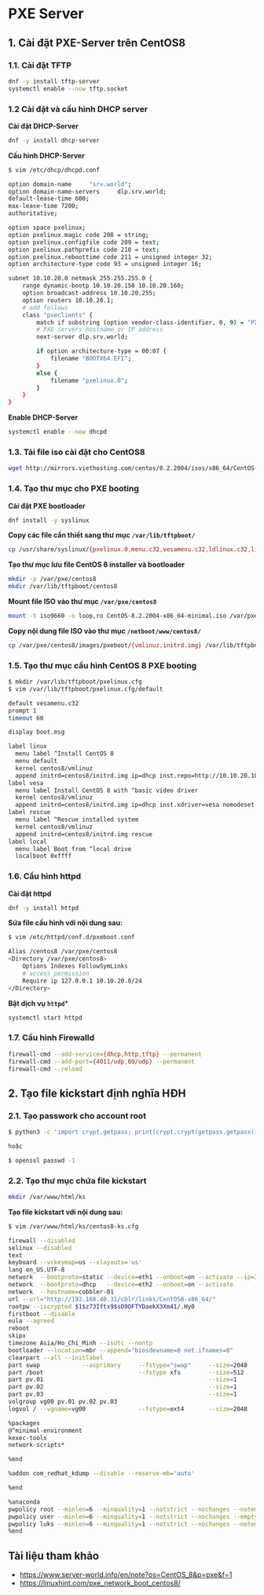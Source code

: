 # PXE Server
## 1. Cài đặt PXE-Server trên CentOS8
### 1.1. Cài đặt TFTP 
```sh
dnf -y install tftp-server
systemctl enable --now tftp.socket
```
### 1.2 Cài đặt và cấu hình DHCP server
**Cài đặt DHCP-Server**
```sh
dnf -y install dhcp-server
```
**Cấu hình DHCP-Server**
```sh
$ vim /etc/dhcp/dhcpd.conf

option domain-name     "srv.world";
option domain-name-servers     dlp.srv.world;
default-lease-time 600;
max-lease-time 7200;
authoritative;

option space pxelinux;
option pxelinux.magic code 208 = string;
option pxelinux.configfile code 209 = text;
option pxelinux.pathprefix code 210 = text;
option pxelinux.reboottime code 211 = unsigned integer 32;
option architecture-type code 93 = unsigned integer 16;

subnet 10.10.20.0 netmask 255.255.255.0 {
    range dynamic-bootp 10.10.20.150 10.10.20.160;
    option broadcast-address 10.10.20.255;
    option routers 10.10.20.1;
    # add follows
    class "pxeclients" {
        match if substring (option vendor-class-identifier, 0, 9) = "PXEClient";
        # PXE servers hostname or IP address
        next-server dlp.srv.world;

        if option architecture-type = 00:07 {
            filename "BOOTX64.EFI";
        }
        else {
            filename "pxelinux.0";
        }
    }
}
```
**Enable DHCP-Server**
```sh
systemctl enable --now dhcpd
```
### 1.3. Tải file iso cài đặt cho CentOS8
```sh
wget http://mirrors.viethosting.com/centos/8.2.2004/isos/x86_64/CentOS-8.2.2004-x86_64-minimal.iso
```
### 1.4. Tạo thư mục cho PXE booting
**Cài đặt PXE bootloader**
```sh
dnf install -y syslinux
```
**Copy các file cần thiết sang thư mục `/var/lib/tftpboot/`**
```sh
cp /usr/share/syslinux/{pxelinux.0,menu.c32,vesamenu.c32,ldlinux.c32,libcom32.c32,libutil.c32} /var/lib/tftpboot/
```
**Tạo thư mục lưu file CentOS 8 installer và bootloader**
```sh
mkdir -p /var/pxe/centos8
mkdir /var/lib/tftpboot/centos8
```
**Mount file ISO vào thư mục `/var/pxe/centos8`**
```sh
mount -t iso9660 -o loop,ro CentOS-8.2.2004-x86_64-minimal.iso /var/pxe/centos8
```
**Copy nội dung file ISO vào thư mục `/netboot/www/centos8/`**
```sh
cp /var/pxe/centos8/images/pxeboot/{vmlinuz,initrd.img} /var/lib/tftpboot/centos8/
```
### 1.5. Tạo thư mục cấu hình CentOS 8 PXE booting
```sh
$ mkdir /var/lib/tftpboot/pxelinux.cfg
$ vim /var/lib/tftpboot/pxelinux.cfg/default

default vesamenu.c32
prompt 1
timeout 60

display boot.msg

label linux
  menu label ^Install CentOS 8
  menu default
  kernel centos8/vmlinuz
  append initrd=centos8/initrd.img ip=dhcp inst.repo=http://10.10.20.100/centos8
label vesa
  menu label Install CentOS 8 with ^basic video driver
  kernel centos8/vmlinuz
  append initrd=centos8/initrd.img ip=dhcp inst.xdriver=vesa nomodeset inst.repo=http://10.10.20.100/centos8
label rescue
  menu label ^Rescue installed system
  kernel centos8/vmlinuz
  append initrd=centos8/initrd.img rescue
label local
  menu label Boot from ^local drive
  localboot 0xffff
```
### 1.6. Cấu hình httpd
**Cài đặt httpd**
```sh
dnf -y install httpd
```
**Sửa file cấu hình với nội dung sau:**
```sh
$ vim /etc/httpd/conf.d/pxeboot.conf

Alias /centos8 /var/pxe/centos8
<Directory /var/pxe/centos8>
    Options Indexes FollowSymLinks
    # access permission
    Require ip 127.0.0.1 10.10.20.0/24
</Directory>
```
**Bật dịch vụ `httpd`***
```sh
systemctl start httpd
```
### 1.7. Cấu hình Firewalld
```sh
firewall-cmd --add-service={dhcp,http,tftp} --permanent
firewall-cmd --add-port={4011/udp,69/udp} --permanent
firewall-cmd --reload
```
## 2. Tạo file kickstart định nghĩa HĐH
### 2.1. Tạo passwork cho account root
```sh
$ python3 -c 'import crypt,getpass; print(crypt.crypt(getpass.getpass(), crypt.mksalt(crypt.METHOD_SHA512)))'

hoặc

$ openssl passwd -1
```
### 2.2. Tạo thư mục chứa file kickstart
```sh
mkdir /var/www/html/ks
```
**Tạo file kickstart với nội dung sau:**
```sh
$ vim /var/www/html/ks/centos8-ks.cfg

firewall --disabled
selinux --disabled
text
keyboard --vckeymap=us --xlayouts='us'
lang en_US.UTF-8
network  --bootproto=static --device=eth1 --onboot=on --activate --ip=10.10.20.11 --netmask=255.255.255.0 --gateway=10.10.20.1 --nameserver=8.8.8.8,8.8.4.4
network  --bootproto=dhcp   --device=eth2 --onboot=on --activate 
network  --hostname=cobbler-01
url --url="http://192.168.40.31/cblr/links/CentOS8-x86_64/"
rootpw --iscrypted $1$z73Iftx9$sO9OFTYDaekX3Xm41/.Hy0
firstboot --disable
eula --agreed
reboot
skipx
timezone Asia/Ho_Chi_Minh --isUtc --nontp
bootloader --location=mbr --append="biosdevname=0 net.ifnames=0"
clearpart --all --initlabel
part swap            --asprimary     --fstype="swap"     --size=2048     --ondisk=vda
part /boot                           --fstype xfs        --size=512      --ondisk=vda
part pv.01                                               --size=1        --ondisk=vda  --grow
part pv.02                                               --size=1        --ondisk=vdb  --grow
part pv.03                                               --size=1        --ondisk=vdc  --grow
volgroup vg00 pv.01 pv.02 pv.03
logvol / --vgname=vg00               --fstype=ext4       --size=2048     --name=lv_root        --grow

%packages
@^minimal-environment
kexec-tools
network-scripts*

%end

%addon com_redhat_kdump --disable --reserve-mb='auto'

%end

%anaconda
pwpolicy root --minlen=6 --minquality=1 --notstrict --nochanges --notempty
pwpolicy user --minlen=6 --minquality=1 --notstrict --nochanges --emptyok
pwpolicy luks --minlen=6 --minquality=1 --notstrict --nochanges --notempty
%end
```
## Tài liệu tham khảo
- https://www.server-world.info/en/note?os=CentOS_8&p=pxe&f=1
- https://linuxhint.com/pxe_network_boot_centos8/
